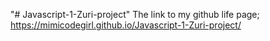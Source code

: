 "# Javascript-1-Zuri-project" 
The link to my github life page; https://mimicodegirl.github.io/Javascript-1-Zuri-project/
